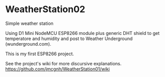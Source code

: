 # WeatherStation02
Simple weather station

Using D1 Mini NodeMCU ESP8266 module plus generic DHT shield to get temperatore and humidity and post to Weather Underground (wunderground.com).

This is my first ESP8266 project.

See the project's wiki for more discursive explanations. https://github.com/jmcgnh/WeatherStation01/wiki
